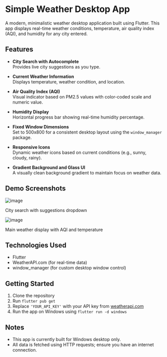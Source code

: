 # Simple Weather Desktop App

A modern, minimalistic weather desktop application built using Flutter. This app displays real-time weather conditions, temperature, air quality index (AQI), and humidity for any city entered.

## Features

- **City Search with Autocomplete**  
  Provides live city suggestions as you type.

- **Current Weather Information**  
  Displays temperature, weather condition, and location.

- **Air Quality Index (AQI)**  
  Visual indicator based on PM2.5 values with color-coded scale and numeric value.

- **Humidity Display**  
  Horizontal progress bar showing real-time humidity percentage.

- **Fixed Window Dimensions**  
  Set to 500x800 for a consistent desktop layout using the `window_manager` package.

- **Responsive Icons**  
  Dynamic weather icons based on current conditions (e.g., sunny, cloudy, rainy).

- **Gradient Background and Glass UI**  
  A visually clean background gradient to maintain focus on weather data.

## Demo Screenshots


![image](https://github.com/user-attachments/assets/f865a862-1ba5-491c-92ad-521f8d903345)
 
 City search with suggestions dropdown  
 
![image](https://github.com/user-attachments/assets/39b66428-dca8-4229-bf95-33d1539e63d0)

 Main weather display with AQI and temperature  

## Technologies Used

- Flutter 
- WeatherAPI.com (for real-time data)
- window_manager (for custom desktop window control)

## Getting Started

1. Clone the repository  
2. Run `flutter pub get`  
3. Replace `'YOUR_API_KEY'` with your API key from [weatherapi.com](https://www.weatherapi.com/)  
4. Run the app on Windows using `flutter run -d windows`

## Notes

- This app is currently built for Windows desktop only.
- All data is fetched using HTTP requests; ensure you have an internet connection.
